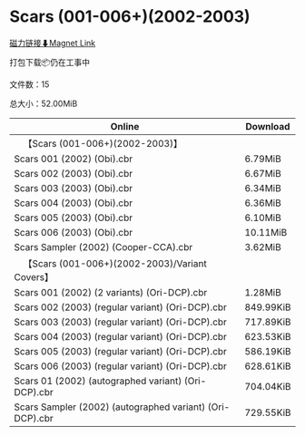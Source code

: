 # Scars (001-006+)(2002-2003)

[磁力链接⬇Magnet Link](magnet:?xt=urn:btih:832ef4d21efb766e0731654e4b7745e0f81488d2&dn=Scars%20%28001-006%2B%29%282002-2003%29)

打包下载📦仍在工事中

文件数：15

总大小：52.00MiB

Online | Download
--- | ---
&emsp;【Scars (001-006+)(2002-2003)】 | 
Scars 001 (2002) (Obi).cbr | 6.79MiB
Scars 002 (2003) (Obi).cbr | 6.67MiB
Scars 003 (2003) (Obi).cbr | 6.34MiB
Scars 004 (2003) (Obi).cbr | 6.36MiB
Scars 005 (2003) (Obi).cbr | 6.10MiB
Scars 006 (2003) (Obi).cbr | 10.11MiB
Scars Sampler (2002) (Cooper-CCA).cbr | 3.62MiB
&emsp;【Scars (001-006+)(2002-2003)/Variant Covers】 | 
Scars 001 (2002) (2 variants) (Ori-DCP).cbr | 1.28MiB
Scars 002 (2003) (regular variant) (Ori-DCP).cbr | 849.99KiB
Scars 003 (2003) (regular variant) (Ori-DCP).cbr | 717.89KiB
Scars 004 (2003) (regular variant) (Ori-DCP).cbr | 623.53KiB
Scars 005 (2003) (regular variant) (Ori-DCP).cbr | 586.19KiB
Scars 006 (2003) (regular variant) (Ori-DCP).cbr | 628.61KiB
Scars 01 (2002) (autographed variant) (Ori-DCP).cbr | 704.04KiB
Scars Sampler (2002) (autographed variant) (Ori-DCP).cbr | 729.55KiB